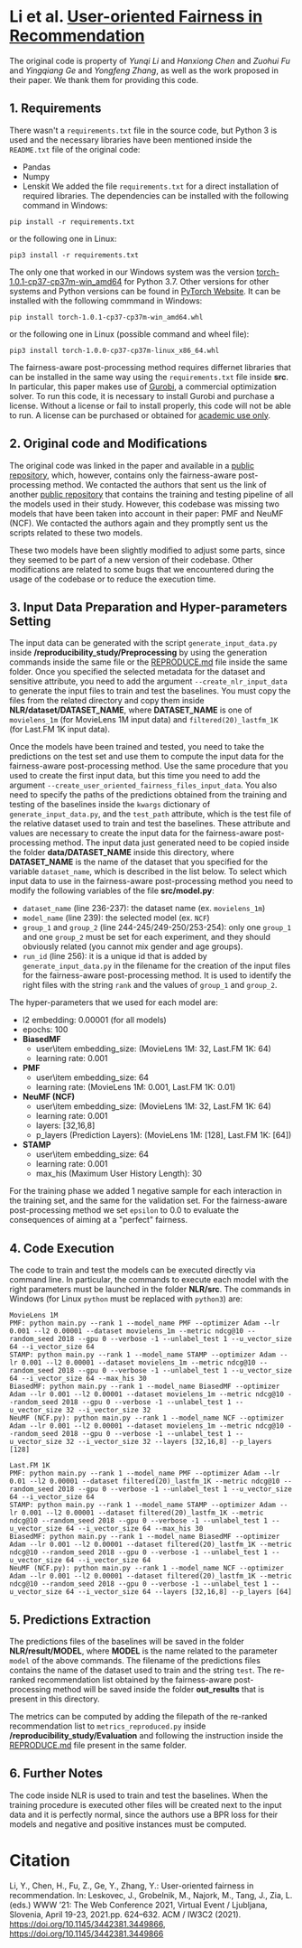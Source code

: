 # Li et al. [User-oriented Fairness in Recommendation](https://doi.org/10.1145/3442381.3449866)
The original code is property of *Yunqi Li* and *Hanxiong Chen* and *Zuohui Fu* and *Yingqiang Ge* and *Yongfeng Zhang*, as well as the work proposed in their paper.
We thank them for providing this code.

## 1. Requirements
There wasn't a `requirements.txt` file in the source code, but Python 3 is used and the necessary libraries have been mentioned inside the `README.txt` file of the original code:
- Pandas
- Numpy
- Lenskit
We added the file `requirements.txt` for a direct installation of required libraries. The dependencies can be installed with the following command in Windows:
```shell script
pip install -r requirements.txt
```
or the following one in Linux:
```shell script
pip3 install -r requirements.txt
```

The only one that worked in our Windows system was the version [torch-1.0.1-cp37-cp37m-win_amd64](https://download.pytorch.org/whl/cpu/torch-1.0.1-cp37-cp37m-win_amd64.whl) for Python 3.7.
Other versions for other systems and Python versions can be found in [PyTorch Website](https://download.pytorch.org/whl/torch_stable.html).
It can be installed with the following commmand in Windows:
```shell script
pip install torch-1.0.1-cp37-cp37m-win_amd64.whl
```
or the following one in Linux (possible command and wheel file):
```shell script
pip3 install torch-1.0.0-cp37-cp37m-linux_x86_64.whl
```

The fairness-aware post-processing method requires differnet libraries that can be installed in the same way using the `requirements.txt` file
inside **src**. In particular, this paper makes use of [Gurobi](https://www.gurobi.com/), a commercial optimization solver. To run this code,
it is necessary to install Gurobi and purchase a license. Without a license or fail to install properly, this code will not be able to run.
A license can be purchased or obtained for [academic use only](https://www.gurobi.com/academia/academic-program-and-licenses/).

## 2. Original code and Modifications
The original code was linked in the paper and available in a [public repository](https://github.com/rutgerswiselab/user-fairness), which, however, contains only the
fairness-aware post-processing method. We contacted the authors that sent us the link of another [public repository](https://github.com/rutgerswiselab/NLR) that contains the training and testing
pipeline of all the models used in their study. However, this codebase was missing two models that have been taken into account in their paper: PMF and NeuMF (NCF). We contacted
the authors again and they promptly sent us the scripts related to these two models.

These two models have been slightly modified to adjust some parts, since they seemed to be part of a new version of their codebase. Other modifications are related
to some bugs that we encountered during the usage of the codebase or to reduce the execution time.

## 3. Input Data Preparation and Hyper-parameters Setting
The input data can be generated with the script `generate_input_data.py` inside **/reproducibility_study/Preprocessing** by using the generation commands
inside the same file or the [REPRODUCE.md](../../Preprocessing/REPRODUCE.md) file inside the same folder. Once you specified the selected metadata for the dataset and sensitive attribute,
you need to add the argument `--create_nlr_input_data` to generate the input files to train and test the baselines. You must copy the files from the
related directory and copy them inside **NLR/dataset/DATASET_NAME**, where **DATASET_NAME** is one of `movielens_1m` (for MovieLens 1M input data) and
`filtered(20)_lastfm_1K` (for Last.FM 1K input data). 

Once the models have been trained and tested, you need to take the predictions on the test set and use them to compute the input data for the fairness-aware
post-processing method. Use the same procedure that you used to create the first input data, but this time you need to add the argument
`--create_user_oriented_fairness_files_input_data`. You also need to specify the paths of the predictions obtained from the training and testing of the baselines
inside the `kwargs` dictionary of `generate_input_data.py`, and the `test_path` attribute, which is the test file of the relative dataset used to train and test
the baselines. These attribute and values are necessary to create the input data for the fairness-aware post-processing method.
The input data just generated need to be copied inside the folder **data/DATASET_NAME** inside this directory, where **DATASET_NAME** is the name
of the dataset that you specified for the variable `dataset_name`, which is described in the list below.
To select which input data to use in the fairness-aware post-processing method you need to modify the following variables of the file **src/model.py**:
- `dataset_name` (line 236-237): the dataset name (ex. `movielens_1m`) 
- `model_name` (line 239): the selected model (ex. `NCF`)
- `group_1` and `group_2` (line 244\-245/249\-250/253\-254): only one `group_1` and one `group_2` must be set for each experiment, and they should obviously
                                                             related (you cannot mix gender and age groups).
- `run_id` (line 256): it is a unique id that is added by `generate_input_data.py` in the filename for the creation of the input files for the fairness-aware
post-processing method. It is used to identify the right files with the string `rank` and the values of `group_1` and `group_2`.

The hyper-parameters that we used for each model are:
- l2 embedding: 0.00001 (for all models)
- epochs: 100
- **BiasedMF**
    - user\item embedding_size: (MovieLens 1M: 32, Last.FM 1K: 64)
    - learning rate: 0.001
- **PMF**
    - user\item embedding_size: 64
    - learning rate: (MovieLens 1M: 0.001, Last.FM 1K: 0.01)
- **NeuMF (NCF)**
    - user\item embedding_size: (MovieLens 1M: 32, Last.FM 1K: 64)
    - learning rate: 0.001
    - layers: [32,16,8]
    - p_layers (Prediction Layers): (MovieLens 1M: [128], Last.FM 1K: [64])
- **STAMP**
    - user\item embedding_size: 64
    - learning rate: 0.001
    - max_his (Maximum User History Length): 30

For the training phase we added 1 negative sample for each interaction in the training set, and the same for the validation set.
For the fairness-aware post-processing method we set `epsilon` to 0.0 to evaluate the consequences of aiming at a "perfect" fairness.

## 4. Code Execution
The code to train and test the models can be executed directly via command line. In particular, the commands to execute each model with the right parameters
must be launched in the folder **NLR/src**. The commands in Windows (for Linux `python` must be replaced with `python3`) are:

	MovieLens 1M
	PMF: python main.py --rank 1 --model_name PMF --optimizer Adam --lr 0.001 --l2 0.00001 --dataset movielens_1m --metric ndcg@10 --random_seed 2018 --gpu 0 --verbose -1 --unlabel_test 1 --u_vector_size 64 --i_vector_size 64
	STAMP: python main.py --rank 1 --model_name STAMP --optimizer Adam --lr 0.001 --l2 0.00001 --dataset movielens_1m --metric ndcg@10 --random_seed 2018 --gpu 0 --verbose -1 --unlabel_test 1 --u_vector_size 64 --i_vector_size 64 --max_his 30
	BiasedMF: python main.py --rank 1 --model_name BiasedMF --optimizer Adam --lr 0.001 --l2 0.00001 --dataset movielens_1m --metric ndcg@10 --random_seed 2018 --gpu 0 --verbose -1 --unlabel_test 1 --u_vector_size 32 --i_vector_size 32
	NeuMF (NCF.py): python main.py --rank 1 --model_name NCF --optimizer Adam --lr 0.001 --l2 0.00001 --dataset movielens_1m --metric ndcg@10 --random_seed 2018 --gpu 0 --verbose -1 --unlabel_test 1 --u_vector_size 32 --i_vector_size 32 --layers [32,16,8] --p_layers [128]
	
	Last.FM 1K
	PMF: python main.py --rank 1 --model_name PMF --optimizer Adam --lr 0.01 --l2 0.00001 --dataset filtered(20)_lastfm_1K --metric ndcg@10 --random_seed 2018 --gpu 0 --verbose -1 --unlabel_test 1 --u_vector_size 64 --i_vector_size 64
	STAMP: python main.py --rank 1 --model_name STAMP --optimizer Adam --lr 0.001 --l2 0.00001 --dataset filtered(20)_lastfm_1K --metric ndcg@10 --random_seed 2018 --gpu 0 --verbose -1 --unlabel_test 1 --u_vector_size 64 --i_vector_size 64 --max_his 30
	BiasedMF: python main.py --rank 1 --model_name BiasedMF --optimizer Adam --lr 0.001 --l2 0.00001 --dataset filtered(20)_lastfm_1K --metric ndcg@10 --random_seed 2018 --gpu 0 --verbose -1 --unlabel_test 1 --u_vector_size 64 --i_vector_size 64
	NeuMF (NCF.py): python main.py --rank 1 --model_name NCF --optimizer Adam --lr 0.001 --l2 0.00001 --dataset filtered(20)_lastfm_1K --metric ndcg@10 --random_seed 2018 --gpu 0 --verbose -1 --unlabel_test 1 --u_vector_size 64 --i_vector_size 64 --layers [32,16,8] --p_layers [64]
	


## 5. Predictions Extraction
The predictions files of the baselines will be saved in the folder **NLR/result/MODEL**, where **MODEL** is the name related to the parameter `model` of
the above commands. The filename of the predictions files contains the name of the dataset used to train and the string `test`.
The re-ranked recommendation list obtained by the fairness-aware post-processing method will be saved inside the folder **out_results** that is present in this directory.

The metrics can be computed by adding the filepath of the re-ranked recommendation list to `metrics_reproduced.py` inside **/reproducibility_study/Evaluation** and following
the instruction inside the [REPRODUCE.md](../../Evaluation/REPRODUCE.md) file present in the same folder.

## 6. Further Notes
The code inside NLR is used to train and test the baselines. When the training procedure is executed other files will be created next to the input data and
it is perfectly normal, since the authors use a BPR loss for their models and negative and positive instances must be computed.

# Citation
Li, Y., Chen, H., Fu, Z., Ge, Y., Zhang, Y.: User-oriented fairness in recommendation. In: Leskovec, J., Grobelnik, M., Najork, M., Tang, J., Zia, L.
(eds.) WWW ’21: The Web Conference 2021, Virtual Event / Ljubljana, Slovenia, April 19\-23, 2021.pp. 624–632. ACM / IW3C2 (2021).
https://doi.org/10.1145/3442381.3449866, https://doi.org/10.1145/3442381.3449866
